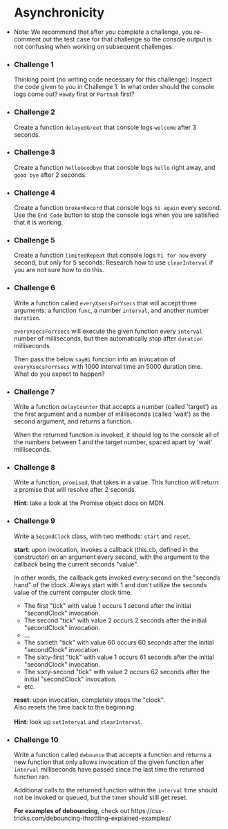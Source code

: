 <ul id="instruct">
<h1>Asynchronicity</h1>

<li>

Note: We recommend that after you complete a challenge, you re-comment out the test case for that challenge so the console output is not confusing when working on subsequent challenges.

</li>

<li>
  
  <h3>Challenge 1</h3>
  
  Thinking point (no writing code necessary for this challenge): Inspect the code given to you in Challenge 1. In what order should the console logs come out? <code>Howdy</code> first or <code>Partnah</code> first?

</li>

<li>

  <h3>Challenge 2</h3>

Create a function <code>delayedGreet</code> that console logs <code>welcome</code> after 3 seconds.

</li>

<li>

  <h3>Challenge 3</h3>

Create a function <code>helloGoodbye</code> that console logs <code>hello</code> right away, and <code>good bye</code> after 2 seconds.

</li>

<li>

  <h3>Challenge 4</h3>

Create a function <code>brokenRecord</code> that console logs <code>hi again</code> every second. Use the <code>End Code</code> button to stop the console logs when you are satisfied that it is working.

</li>

<li>
  
  <h3>Challenge 5</h3>
  
  Create a function <code>limitedRepeat</code> that console logs <code>hi for now</code> every second, but only for 5 seconds. Research how to use <code>clearInterval</code> if you are not sure how to do this.

</li>

<li>

  <h3>Challenge 6</h3>

  <p>Write a function called <code>everyXsecsForYsecs</code> that will accept three arguments: a function <code>func</code>, a number <code>interval</code>, and another number <code>duration</code>.</p> 
  <p><code>everyXsecsForYsecs</code> will execute the given function every <code>interval</code> number of milliseconds, but then automatically stop after <code>duration</code> milliseconds.</p> 
  <p>Then pass the below <code>sayHi</code> function into an invocation of <code>everyXsecsForYsecs</code> with 1000 interval time an 5000 duration time.<br>What do you expect to happen?</p>

</li>

<li>

  <h3>Challenge 7</h3>

<p>Write a function <code>delayCounter</code> that accepts a number (called 'target') as the first argument and a number of
    milliseconds (called 'wait') as the second argument, and returns a function.</p>
    <p>When the returned function is invoked, it
    should log to the console all of the numbers between 1 and the target number, spaced apart by 'wait' milliseconds.</p>

</li>

<li>

  <h3>Challenge 8</h3>

  <p>Write a function, <code>promised</code>, that takes in a value. This function will return a promise that will resolve after 2 seconds.</p>
  <p><b>Hint</b>: take a look at the Promise object docs on MDN.</p>

</li>

<li>

  <h3>Challenge 9</h3>

Write a <code>SecondClock</code> class, with two methods: <code>start</code> and <code>reset</code>.
​

  <p><b>start</b>: upon invocation, invokes a callback (this.cb, defined in the constructor)
  on an argument every second, with the argument to the callback being the current seconds "value".</p>

  <p>In other words, the callback gets invoked every second on the "seconds hand" of
  the clock. Always start with 1 and don't utilize the seconds value of the current
  computer clock time.</p>

<ul>
    <li>The first "tick" with value 1 occurs 1 second after the initial "secondClock" invocation.</li>
      <li>The second "tick" with value 2 occurs 2 seconds after the initial "secondClock" invocation.</li>
      <li>...</li>
      <li>The sixtieth "tick" with value 60 occurs 60 seconds after the initial "secondClock" invocation.</li>
      <li>The sixty-first "tick" with value 1 occurs 61 seconds after the initial "secondClock" invocation.</li>
      <li>The sixty-second "tick" with value 2 occurs 62 seconds after the initial "secondClock" invocation.</li>
      <li>etc.</li>
    </ul>

  <p><b>reset</b>: upon invocation, completely stops the "clock".<br>
  Also resets the time back to the beginning.<br>
  ​<br><b>Hint</b>: look up <code>setInterval</code> and <code>clearInterval</code>.</p>
</li>

<li>

  <h3>Challenge 10</h3>

  <p>Write a function called <code>debounce</code> that accepts a function and returns a new function that only allows invocation of the given function after <code>interval</code> milliseconds have passed since the last time the returned function ran.</p>
  <p>Additional calls to the returned function within the <code>interval</code> time should not be invoked or queued, but the timer should still get reset.</p>
  <p><b>For examples of debouncing</b>, check out https://css-tricks.com/debouncing-throttling-explained-examples/</p>

</li>
